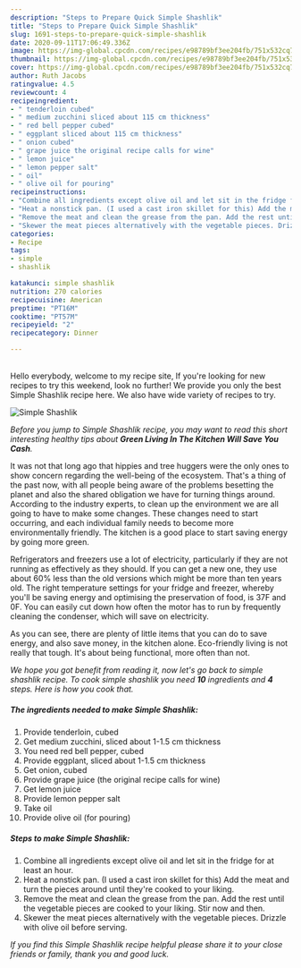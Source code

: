 ```yaml
---
description: "Steps to Prepare Quick Simple Shashlik"
title: "Steps to Prepare Quick Simple Shashlik"
slug: 1691-steps-to-prepare-quick-simple-shashlik
date: 2020-09-11T17:06:49.336Z
image: https://img-global.cpcdn.com/recipes/e98789bf3ee204fb/751x532cq70/simple-shashlik-recipe-main-photo.jpg
thumbnail: https://img-global.cpcdn.com/recipes/e98789bf3ee204fb/751x532cq70/simple-shashlik-recipe-main-photo.jpg
cover: https://img-global.cpcdn.com/recipes/e98789bf3ee204fb/751x532cq70/simple-shashlik-recipe-main-photo.jpg
author: Ruth Jacobs
ratingvalue: 4.5
reviewcount: 4
recipeingredient:
- " tenderloin cubed"
- " medium zucchini sliced about 115 cm thickness"
- " red bell pepper cubed"
- " eggplant sliced about 115 cm thickness"
- " onion cubed"
- " grape juice the original recipe calls for wine"
- " lemon juice"
- " lemon pepper salt"
- " oil"
- " olive oil for pouring"
recipeinstructions:
- "Combine all ingredients except olive oil and let sit in the fridge for at least an hour."
- "Heat a nonstick pan. (I used a cast iron skillet for this) Add the meat and turn the pieces around until they&#39;re cooked to your liking."
- "Remove the meat and clean the grease from the pan. Add the rest until the vegetable pieces are cooked to your liking. Stir now and then."
- "Skewer the meat pieces alternatively with the vegetable pieces. Drizzle with olive oil before serving."
categories:
- Recipe
tags:
- simple
- shashlik

katakunci: simple shashlik 
nutrition: 270 calories
recipecuisine: American
preptime: "PT16M"
cooktime: "PT57M"
recipeyield: "2"
recipecategory: Dinner

---
```

<br>
Hello everybody, welcome to my recipe site, If you're looking for new recipes to try this weekend, look no further! We provide you only the best Simple Shashlik recipe here. We also have wide variety of recipes to try.
<br>


![Simple Shashlik](https://img-global.cpcdn.com/recipes/e98789bf3ee204fb/751x532cq70/simple-shashlik-recipe-main-photo.jpg)

<i>Before you jump to Simple Shashlik recipe, you may want to read this short interesting healthy tips about 
<strong>Green Living In The Kitchen Will Save You Cash</strong>.</i>
</br>

It was not that long ago that hippies and tree huggers were the only ones to show concern regarding the well-being of the ecosystem. That's a thing of the past now, with all people being aware of the problems besetting the planet and also the shared obligation we have for turning things around. According to the industry experts, to clean up the environment we are all going to have to make some changes. These changes need to start occurring, and each individual family needs to become more environmentally friendly. The kitchen is a good place to start saving energy by going more green.

Refrigerators and freezers use a lot of electricity, particularly if they are not running as effectively as they should. If you can get a new one, they use about 60% less than the old versions which might be more than ten years old. The right temperature settings for your fridge and freezer, whereby you'll be saving energy and optimising the preservation of food, is 37F and 0F. You can easily cut down how often the motor has to run by frequently cleaning the condenser, which will save on electricity.

As you can see, there are plenty of little items that you can do to save energy, and also save money, in the kitchen alone. Eco-friendly living is not really that tough. It's about being functional, more often than not.


<i>We hope you got benefit from reading it, now let's go back to simple shashlik recipe. To cook simple shashlik you need <strong>10</strong> ingredients and <strong>4</strong> steps. Here is how you cook that.
</i>

##### The ingredients needed to make Simple Shashlik:

1. Provide  tenderloin, cubed
1. Get  medium zucchini, sliced about 1-1.5 cm thickness
1. You need  red bell pepper, cubed
1. Provide  eggplant, sliced about 1-1.5 cm thickness
1. Get  onion, cubed
1. Provide  grape juice (the original recipe calls for wine)
1. Get  lemon juice
1. Provide  lemon pepper salt
1. Take  oil
1. Provide  olive oil (for pouring)


##### Steps to make Simple Shashlik:

1. Combine all ingredients except olive oil and let sit in the fridge for at least an hour.
1. Heat a nonstick pan. (I used a cast iron skillet for this) Add the meat and turn the pieces around until they&#39;re cooked to your liking.
1. Remove the meat and clean the grease from the pan. Add the rest until the vegetable pieces are cooked to your liking. Stir now and then.
1. Skewer the meat pieces alternatively with the vegetable pieces. Drizzle with olive oil before serving.


<i>If you find this Simple Shashlik recipe helpful please share it to your close friends or family, thank you and good luck.</i>
